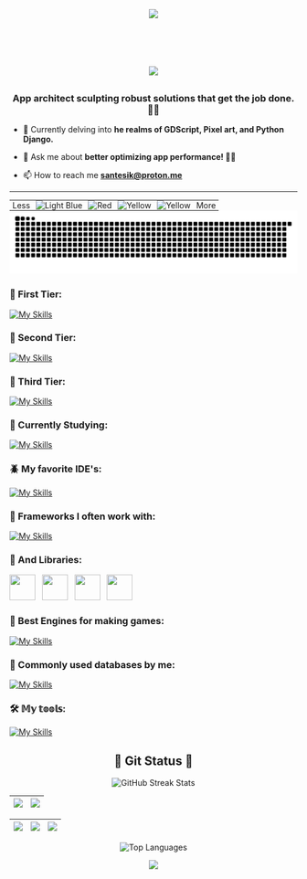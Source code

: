 <p align="center">
     <img src="https://capsule-render.vercel.app/api?type=waving&color=gradient&height=100&section=header"/>
</p>
<div id="header" align="center">
  <img src="https://komarev.com/ghpvc/?username=woobe-studio&style=for-the-badge&color=orange" alt=""/>
</div>

<h1 align="center">
  <a href="https://git.io/typing-svg">
    <img src="https://readme-typing-svg.herokuapp.com/?lines=Hello,+There!+👋;This+is+Michael.;Nice+to+meet+you!&center=true&size=30">
  </a>
</h1>

<h3 align="center">App architect sculpting robust solutions that get the job done. 💪🔧</h3>


- 🌱 Currently delving into **he realms of GDScript, Pixel art, and Python Django.**

- 💬 Ask me about **better optimizing app performance! 📱✨**

- 📫 How to reach me **santesik@proton.me**

---

<div style="text-align: center;">
  <table style="margin: 0 auto; text-align: right;">
    <tr>
      <td style="padding: 0 5px;">
        Less
      </td>
      <td style="padding: 0 5px;">
        <img src="https://via.placeholder.com/20x20/ff9900/000000?text=+" alt="Light Blue">
      </td>
      <td style="padding: 0 5px;">
        <img src="https://via.placeholder.com/20x20/0066ff/000000?text=+" alt="Red">
      </td>
      <td style="padding: 0 5px;">
        <img src="https://via.placeholder.com/20x20/33cc33/000000?text=+" alt="Yellow">
      </td>
      <td style="padding: 0 5px;">
        <img src="https://via.placeholder.com/20x20/ff3300/000000?text=+" alt="Yellow">
      </td>
      <td style="padding: 0 5px;">
        More
      </td>
    </tr>
  </table>
</div>



<picture>
  <source media="(prefers-color-scheme: dark)" srcset="https://github.com/woobe-studio/woobe-studio/blob/output/github-snake-dark.svg">
  <source media="(prefers-color-scheme: light)" srcset="https://github.com/woobe-studio/woobe-studio/blob/output/github-snake.svg">
  <img alt="snake gif" src="https://github.com/woobe-studio/woobe-studio/blob/output/github-snake.svg">
</picture>


### 🐐 First Tier:
[![My Skills](https://skillicons.dev/icons?i=python,cpp,r,latex&perline=10)](#)

### 🐝 Second Tier:
[![My Skills](https://skillicons.dev/icons?i=kotlin,java,javascript,cs,html,css,markdown&perline=10)](#)

### 🐥 Third Tier:
[![My Skills](https://skillicons.dev/icons?i=bash,c&perline=10)](#)

### 🐒 Currently Studying:
[![My Skills](https://skillicons.dev/icons?i=typescript,swift,go&perline=10)](#)

### 🪲 My favorite IDE's:
[![My Skills](https://skillicons.dev/icons?i=androidstudio,clion,pycharm,vscode,visualstudio,idea,arduino&perline=10)](#)

### 🐔 Frameworks I often work with:

[![My Skills](https://skillicons.dev/icons?i=django,qt,dotnet&perline=10)](#)

### 🐬 And Libraries:

<img src="https://github.com/BogdanKlimov11/BogdanKlimov11/assets/136115919/e8e8f4f8-250e-48a3-8f2b-0fc601832fe2" width="45px" height="45px"> &nbsp;
<img src="https://github.com/BogdanKlimov11/BogdanKlimov11/assets/136115919/5e7ce8fe-b11c-4396-8037-e045537cc63c" width="45px" height="45px"> &nbsp;
<img src="https://github.com/BogdanKlimov11/BogdanKlimov11/assets/136115919/ae030567-7cd4-4190-a13b-13c6174228cb" width="45px" height="45px"> &nbsp;
<img src="https://github.com/BogdanKlimov11/BogdanKlimov11/assets/136115919/8fd66eb6-496a-4ce1-a5ec-f2c5031313c4" width="45px" height="45px"> &nbsp;

### 🐲 Best Engines for making games:

[![My Skills](https://skillicons.dev/icons?i=godot,unity&perline=10)](#)

### 🐁 Commonly used databases by me:

[![My Skills](https://skillicons.dev/icons?i=postgres,sqlite&perline=10)](#)

### 🛠️ 𝕄𝕪 𝕥𝕠𝕠𝕝𝕤:

[![My Skills](https://skillicons.dev/icons?i=docker,github,gitlab,linux,windows,debian&perline=10)](#)

<h2 align="center">👀 Git Status 👀</h2>

<p align="center">
  <picture>
    <source media="(prefers-color-scheme: dark)" srcset="https://streak-stats.demolab.com?user=woobe-studio&theme=highcontrast&border=000000">
    <source media="(prefers-color-scheme: light)" srcset="https://streak-stats.demolab.com?user=woobe-studio&theme=default">
    <img width="800" height="220" src="https://streak-stats.demolab.com?user=woobe-studio&theme=default" alt="GitHub Streak Stats">
  </picture>
</p>

| ![](http://github-profile-summary-cards.vercel.app/api/cards/profile-details?username=woobe-studio&theme=transparent)| ![](http://github-profile-summary-cards.vercel.app/api/cards/most-commit-language?username=woobe-studio&theme=transparent)|
| :-: | :-: |

| ![](http://github-profile-summary-cards.vercel.app/api/cards/repos-per-language?username=woobe-studio&theme=transparent) | ![](http://github-profile-summary-cards.vercel.app/api/cards/productive-time?username=woobe-studio&theme=transparent&utcOffset=2) | ![](http://github-profile-summary-cards.vercel.app/api/cards/stats?username=woobe-studio&theme=transparent) |
| :-: | :-: | :-: |

<p align="center">
  <picture>
    <source media="(prefers-color-scheme: dark)" srcset="https://github-readme-stats.vercel.app/api/top-langs/?username=woobe-studio&size_weight=0.15&count_weight=0.5&layout=compact&theme=vision-friendly-dark&border_color=000000">
    <source media="(prefers-color-scheme: light)" srcset="https://github-readme-stats.vercel.app/api/top-langs/?username=woobe-studio&size_weight=0.15&count_weight=0.5&layout=compact&theme=default">
    <img width="400" height="200" src="https://github-readme-stats.vercel.app/api/top-langs/?username=woobe-studio&size_weight=0.15&count_weight=0.5&layout=compact&theme=default" alt="Top Languages">
  </picture>
</p>

<p align="center">
     <img src="https://capsule-render.vercel.app/api?type=waving&color=gradient&height=100&section=footer"/>
</p>


